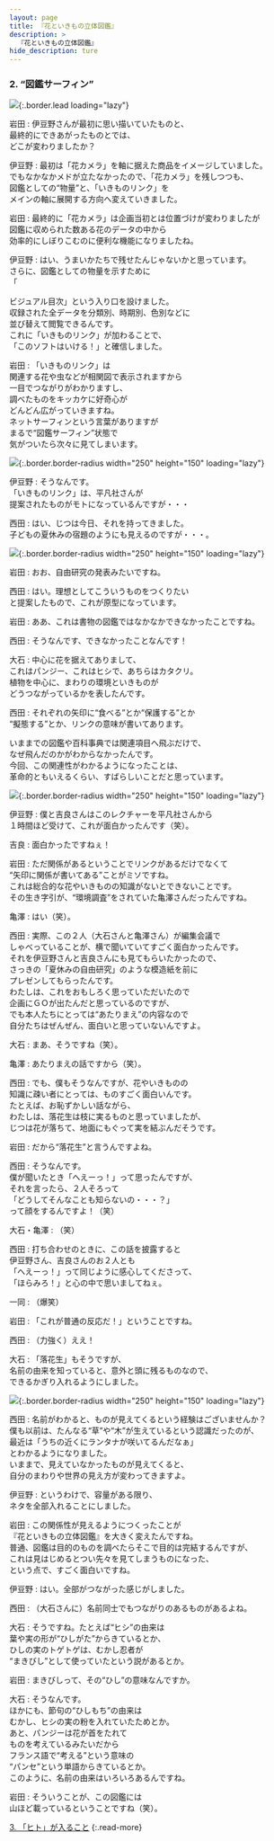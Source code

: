 ```yaml
---
layout: page
title: 『花といきもの立体図鑑』
description: >
  『花といきもの立体図鑑』
hide_description: ture
---
```


### 2. “図鑑サーフィン”

![](/interviews/jp/3ds/asuj/vol1/img/mainvisual2.jpg){:.border.lead loading="lazy"}

岩田
: 伊豆野さんが最初に思い描いていたものと、<br>最終的にできあがったものとでは、<br>どこが変わりましたか？

伊豆野
: 最初は「花カメラ」を軸に据えた商品をイメージしていました。<br>でもなかなかメドが立たなかったので、「花カメラ」を残しつつも、<br>図鑑としての“物量”と、「いきものリンク」を<br>メインの軸に展開する方向へ変えていきました。

岩田
: 最終的に「花カメラ」は企画当初とは位置づけが変わりましたが<br>図鑑に収められた数ある花のデータの中から<br>効率的にしぼりこむのに便利な機能になりましたね。

伊豆野
: はい、うまいかたちで残せたんじゃないかと思っています。<br>さらに、図鑑としての物量を示すために<br>「

ビジュアル目次」という入り口を設けました。<br>収録された全データを分類別、時期別、色別などに<br>並び替えて閲覧できるんです。<br>これに「いきものリンク」が加わることで、<br>「このソフトはいける！」と確信しました。

岩田
: 「いきものリンク」は<br>関連する花や虫などが相関図で表示されますから<br>一目でつながりがわかりますし、<br>調べたものをキッカケに好奇心が<br>どんどん広がっていきますね。<br>ネットサーフィンという言葉がありますが<br>まるで“図鑑サーフィン”状態で<br>気がついたら次々に見てしまいます。

![](/interviews/jp/3ds/asuj/vol1/img/photo8.jpg){:.border.border-radius width="250" height="150"  loading="lazy"}

伊豆野
: そうなんです。<br>「いきものリンク」は、平凡社さんが<br>提案されたものがモトになっているんですが・・・

西田
: はい、じつは今日、それを持ってきました。<br>子どもの夏休みの宿題のようにも見えるのですが・・・。

![](/interviews/jp/3ds/asuj/vol1/img/photo25.jpg){:.border.border-radius width="250" height="150"  loading="lazy"}

岩田
: おお、自由研究の発表みたいですね。

西田
: はい。理想としてこういうものをつくりたい<br>と提案したもので、これが原型になっています。

岩田
: ああ、これは書物の図鑑ではなかなかできなかったことですね。

西田
: そうなんです、できなかったことなんです！ 

大石
: 中心に花を据えてありまして、<br>これはパンジー、これはヒシで、あちらはカタクリ。<br>植物を中心に、まわりの環境といきものが<br>どうつながっているかを表したんです。

西田
: それぞれの矢印に“食べる”とか“保護する”とか<br>“擬態する”とか、リンクの意味が書いてあります。<br>

いままでの図鑑や百科事典では関連項目へ飛ぶだけで、<br>なぜ飛んだのかがわからなかったんです。<br>今回、この関連性がわかるようになったことは、<br>革命的ともいえるくらい、すばらしいことだと思っています。

![](/interviews/jp/3ds/asuj/vol1/img/photo9.jpg){:.border.border-radius width="250" height="150"  loading="lazy"}

伊豆野
: 僕と吉良さんはこのレクチャーを平凡社さんから<br>１時間ほど受けて、これが面白かったんです（笑）。

吉良
: 面白かったですねぇ！

岩田
: ただ関係があるということでリンクがあるだけでなくて<br>“矢印に関係が書いてある”ことがミソですね。<br>これは総合的な花やいきものの知識がないとできないことです。<br>その生き字引が、“環境調査”をされていた亀澤さんだったんですね。

亀澤
: はい（笑）。

西田
: 実際、この２人（大石さんと亀澤さん）が編集会議で<br>しゃべっていることが、横で聞いていてすごく面白かったんです。<br>それを伊豆野さんと吉良さんにも見てもらいたかったので、<br>さっきの「夏休みの自由研究」のような模造紙を前に<br>プレゼンしてもらったんです。<br>わたしは、これをおもしろく思っていただいたので<br>企画にＧＯが出たんだと思っているのですが、<br>でも本人たちにとっては“あたりまえ”の内容なので<br>自分たちはぜんぜん、面白いと思っていないんですよ。

大石
: まあ、そうですね（笑）。

亀澤
: あたりまえの話ですから（笑）。

西田
: でも、僕もそうなんですが、花やいきものの<br>知識に疎い者にとっては、ものすごく面白いんです。<br>たとえば、お恥ずかしい話ながら、<br>わたしは、落花生は枝に実るものと思っていましたが、<br>じつは花が落ちて、地面にもぐって実を結ぶんだそうです。

岩田
: だから“落花生”と言うんですよね。

西田
: そうなんです。<br>僕が聞いたとき「へえーっ！」って思ったんですが、<br>それを言ったら、２人そろって<br>「どうしてそんなことも知らないの・・・？」<br>って顔をするんですよ！（笑）

大石・亀澤
: （笑）

西田
: 打ち合わせのときに、この話を披露すると<br>伊豆野さん、吉良さんのお２人とも<br>「へえーっ！」って同じように感心してくださって、<br>「ほらみろ！」と心の中で思いましてねぇ。

一同
: （爆笑）

岩田
: 「これが普通の反応だ！」ということですね。

西田
: （力強く）ええ！

大石
: 「落花生」もそうですが、<br>名前の由来を知っていると、意外と頭に残るものなので、<br>できるかぎり入れるようにしました。

![](/interviews/jp/3ds/asuj/vol1/img/photo10.jpg){:.border.border-radius width="250" height="150"  loading="lazy"}

西田
: 名前がわかると、ものが見えてくるという経験はございませんか？<br>僕も以前は、たんなる“草”や“木”が生えているという認識だったのが、<br>最近は「うちの近くにランタナが咲いてるんだなぁ」<br>とわかるようになりました。<br>いままで、見えていなかったものが見えてくると、<br>自分のまわりや世界の見え方が変わってきますよ。

伊豆野
: というわけで、容量がある限り、<br>ネタを全部入れることにしました。

岩田
: この関係性が見えるようにつくったことが<br>『花といきもの立体図鑑』を大きく変えたんですね。<br>普通、図鑑は目的のものを調べたらそこで目的は完結するんですが、<br>これは見はじめるとつい先々を見てしまうものになった、<br>という点で、すごく面白いですね。

伊豆野
: はい。全部がつながった感じがしました。

西田
: （大石さんに）名前同士でもつながりのあるものがあるよね。

大石
: そうですね。たとえば“ヒシ”の由来は<br>葉や実の形が“ひしがた”からきているとか、<br>ひしの実のトゲトゲは、むかし忍者が<br>“まきびし”として使っていたという説があるとか。

岩田
: まきびしって、その“ひし”の意味なんですか。

大石
: そうなんです。<br>ほかにも、節句の“ひしもち”の由来は<br>むかし、ヒシの実の粉を入れていたためとか。<br>あと、パンジーは花が首をたれて<br>ものを考えているみたいだから<br>フランス語で“考える”という意味の<br>“パンセ”という単語からきているとか。<br>このように、名前の由来はいろいろあるんですね。

岩田
: そういうことが、この図鑑には<br>山ほど載っているということですね（笑）。


[3. 「ヒト」が入ること](3.md)
{:.read-more}
